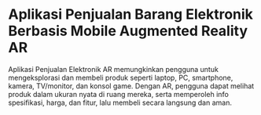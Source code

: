 # Aplikasi Penjualan Barang Elektronik Berbasis Mobile Augmented Reality AR
Aplikasi Penjualan Elektronik AR memungkinkan pengguna untuk mengeksplorasi dan membeli produk seperti laptop, PC, smartphone, kamera, TV/monitor, dan konsol game. Dengan AR, pengguna dapat melihat produk dalam ukuran nyata di ruang mereka, serta memperoleh info spesifikasi, harga, dan fitur, lalu membeli secara langsung dan aman.
